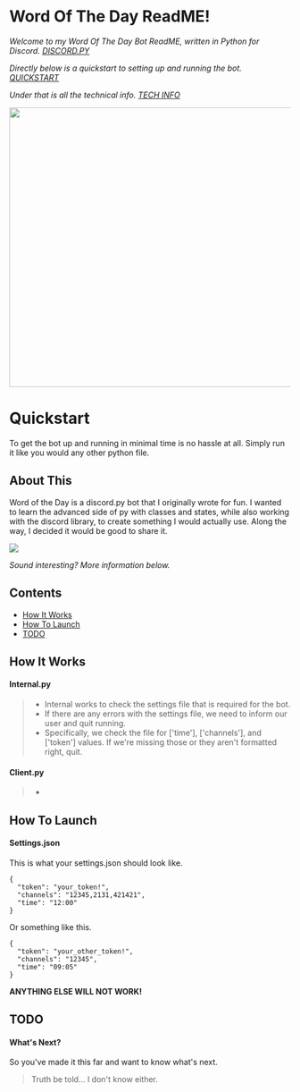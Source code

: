 # Word Of The Day ReadME!
*Welcome to my Word Of The Day Bot ReadME, written in Python for Discord. [DISCORD.PY](https://github.com/Rapptz/discord.py)*

*Directly below is a quickstart to setting up and running the bot. [QUICKSTART](#quickstart)*

*Under that is all the technical info. [TECH INFO](#how-it-works)*

<img src="https://media2.giphy.com/media/vVKqa0NMZzFyE/giphy.gif?cid=790b761145fb57b33ee127555d360554d76c141ee1961ff9&rid=giphy.gif&ct=g" width="600" height="500"/>

# Quickstart
To get the bot up and running in minimal time is no hassle at all. Simply run it like you would any other python file.

## About This

Word of the Day is a discord.py bot that I originally wrote for fun. 
I wanted to learn the advanced side of py with classes and states, while also working with the discord library, to create something I would actually use.
Along the way, I decided it would be good to share it.

<img src="https://i.ibb.co/CBFBDdm/wotdpic.jpg">

*Sound interesting? More information below.*

## Contents

- [How It Works](#how-it-works)
- [How To Launch](#how-to-launch)
- [TODO](#todo)

## How It Works
#### Internal.py
> - Internal works to check the settings file that is required for the bot.
> - If there are any errors with the settings file, we need to inform our user and quit running. 
> - Specifically, we check the file for ['time'], ['channels'], and ['token'] values. If we're missing those or they aren't formatted right, quit.
#### Client.py
> - 


## How To Launch
#### Settings.json
This is what your settings.json should look like.
```
{
  "token": "your_token!",
  "channels": "12345,2131,421421",
  "time": "12:00"
}
```
Or something like this.
```
{
  "token": "your_other_token!",
  "channels": "12345",
  "time": "09:05"
}
```
**ANYTHING ELSE WILL NOT WORK!**

## TODO
#### What's Next?
So you've made it this far and want to know what's next.
> Truth be told... I don't know either.
